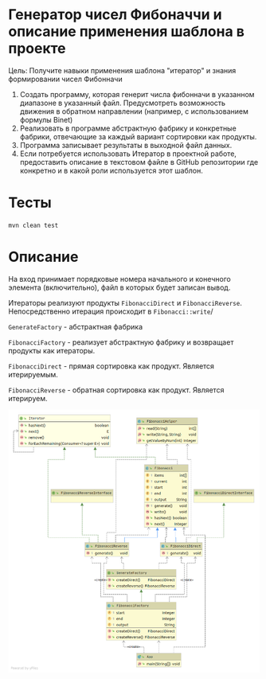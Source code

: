 # Генератор чисел Фибоначчи и описание применения шаблона в проекте

Цель: Получите навыки применения шаблона "итератор" и знания формировании чисел Фибонначи

1. Создать программу, которая генерит числа фибонначи в указанном диапазоне в указанный файл. 
Предусмотреть возможность движения в обратном направлении (например, с использованием формулы Binet)
2. Реализовать в программе абстрактную фабрику и конкретные фабрики, отвечающие за каждый вариант сортировки как продукты.
3. Программа записывает результаты в выходной файл данных.
4. Если потребуется использовать Итератор в проектной работе, предоставить описание в текстовом файле в GitHub репозитории где конкретно и в какой роли используется этот шаблон.

# Тесты

`mvn clean test`

# Описание

На вход принимает порядковые номера начального и конечного элемента (включительно), файл в которых будет записан вывод. 

Итераторы реализуют продукты `FibonacciDirect` и `FibonacciReverse`. Непосредственно итерация происходит в `Fibonacci::write`/ 

`GenerateFactory` - абстрактная фабрика

`FibonacciFactory` - реализует абстрактную фабрику и возвращает продукты как итераторы.

`FibonacciDirect` - прямая сортировка как продукт. Является итерируемым.

`FibonacciReverse` - обратная сортировка как продукт. Является итерируем. 
 
![Диаграмма](./iterator.png)
